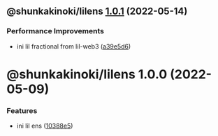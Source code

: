 ## @shunkakinoki/lilens [1.0.1](https://github.com/shunkakinoki/contracts/compare/@shunkakinoki/lilens@1.0.0...@shunkakinoki/lilens@1.0.1) (2022-05-14)

### Performance Improvements

- ini lil fractional from lil-web3 ([a39e5d6](https://github.com/shunkakinoki/contracts/commit/a39e5d6df7847780f2628b6f8b0b846e251b4d7d))

# @shunkakinoki/lilens 1.0.0 (2022-05-09)

### Features

- ini lil ens ([10388e5](https://github.com/shunkakinoki/contracts/commit/10388e52c5cd60b323e46c720c51fb19a465d827))
